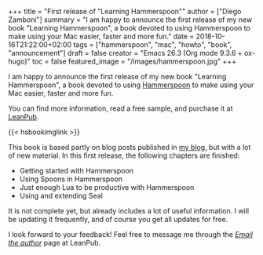 +++
title = "First release of \"Learning Hammerspoon\""
author = ["Diego Zamboni"]
summary = "I am happy to announce the first release of my new book \"Learning Hammerspoon\", a book devoted to using Hammerspoon to make using your Mac easier, faster and more fun."
date = 2018-10-16T21:22:00+02:00
tags = ["hammerspoon", "mac", "howto", "book", "announcement"]
draft = false
creator = "Emacs 26.3 (Org mode 9.3.6 + ox-hugo)"
toc = false
featured_image = "/images/hammerspoon.jpg"
+++

I am happy to announce the first release of my new book "Learning Hammerspoon", a book devoted to using [Hammerspoon](http://www.hammerspoon.org/) to make using your Mac easier, faster and more fun.

You can find more information, read a free sample, and purchase it at [LeanPub](https://leanpub.com/learning-hammerspoon/).

{{< hsbookimglink >}}

This book is based partly on blog posts published in [my blog](https://zzamboni.org/tags/hammerspoon/), but with a lot of new material. In this first release, the following chapters are finished:

-   Getting started with Hammerspoon
-   Using Spoons in Hammerspoon
-   Just enough Lua to be productive with Hammerspoon
-   Using and extending Seal

It is not complete yet, but already includes a lot of useful information. I will be updating it frequently, and of course you get all updates for free.

I look forward to your feedback! Feel free to message me through the [_Email the author_](https://leanpub.com/learning-hammerspoon/email%5Fauthor/new) page at LeanPub.
